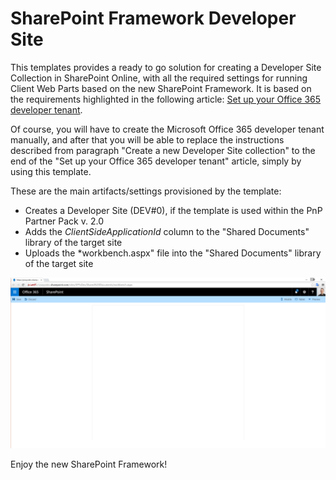 # SharePoint Framework Developer Site
This templates provides a ready to go solution for creating a Developer Site Collection in SharePoint Online, with all the required settings for running Client Web Parts based on the new SharePoint Framework. It is based on the requirements highlighted in the following article: [Set up your Office 365 developer tenant](http://dev.office.com/sharepoint/docs/spfx/set-up-your-developer-tenant).

Of course, you will have to create the Microsoft Office 365 developer tenant manually, and after that you will be able to replace the instructions described from paragraph "Create a new Developer Site collection" to the end of the "Set up your Office 365 developer tenant" article, simply by using this template.

These are the main artifacts/settings provisioned by the template:
- Creates a Developer Site (DEV#0), if the template is used within the PnP Partner Pack v. 2.0
- Adds the *ClientSideApplicationId* column to the "Shared Documents" library of the target site
- Uploads the *workbench.aspx" file into the "Shared Documents" library of the target site

![](./SPFxDevSiteWorkbench.png)

Enjoy the new SharePoint Framework!